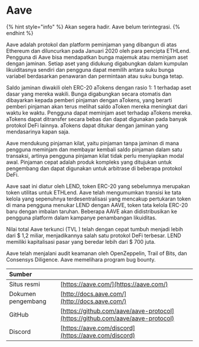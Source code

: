 # Aave

{% hint style="info" %}
Akan segera hadir. Aave belum terintegrasi.
{% endhint %}

Aave adalah protokol dan platform peminjaman yang dibangun di atas Ethereum dan diluncurkan pada Januari 2020 oleh para pencipta ETHLend. Pengguna di Aave bisa mendapatkan bunga majemuk atau meminjam aset dengan jaminan. Setiap aset yang didukung digabungkan dalam kumpulan likuiditasnya sendiri dan pengguna dapat memilih antara suku bunga variabel berdasarkan penawaran dan permintaan atau suku bunga tetap.

Saldo jaminan diwakili oleh ERC-20 aTokens dengan rasio 1: 1 terhadap aset dasar yang mereka wakili. Bunga digabungkan secara otomatis dan dibayarkan kepada pemberi pinjaman dengan aTokens, yang berarti pemberi pinjaman akan terus melihat saldo aToken mereka meningkat dari waktu ke waktu. Pengguna dapat meminjam aset terhadap aTokens mereka. aTokens dapat ditransfer secara bebas dan dapat digunakan pada banyak protokol DeFi lainnya. aTokens dapat ditukar dengan jaminan yang mendasarinya kapan saja.

Aave mendukung pinjaman kilat, yaitu pinjaman tanpa jaminan di mana pengguna meminjam dan membayar kembali saldo pinjaman dalam satu transaksi, artinya pengguna pinjaman kilat tidak perlu menyiapkan modal awal. Pinjaman cepat adalah produk kompleks yang ditujukan untuk pengembang dan dapat digunakan untuk arbitrase di beberapa protokol DeFi.

Aave saat ini diatur oleh LEND, token ERC-20 yang sebelumnya merupakan token utilitas untuk ETHLend. Aave telah mengumumkan transisi ke tata kelola yang sepenuhnya terdesentralisasi yang mencakup pertukaran token di mana pengguna menukar LEND dengan AAVE, token tata kelola ERC-20 baru dengan imbalan taruhan. Beberapa AAVE akan didistribusikan ke pengguna platform dalam kampanye penambangan likuiditas.

Nilai total Aave terkunci  \(TVL \) telah dengan cepat tumbuh menjadi lebih dari $ 1,2 miliar, menjadikannya salah satu protokol DeFi terbesar. LEND memiliki kapitalisasi pasar yang beredar lebih dari $ 700 juta.

Aave telah menjalani audit keamanan oleh OpenZeppelin, Trail of Bits, dan Consensys Diligence. Aave memelihara program bug bounty.

| Sumber |  |
| :--- | :--- |
| Situs resmi | [https://aave.com/](https://aave.com/) |
| Dokumen pengembang | [http://docs.aave.com/](http://docs.aave.com/) |
| GitHub | [https://github.com/aave/aave-protocol](https://github.com/aave/aave-protocol) |
| Discord | [https://aave.com/discord](https://aave.com/discord) |

